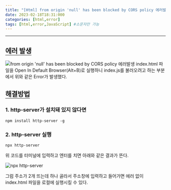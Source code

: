 ```yaml
---
title: "[Html] from origin 'null' has been blocked by CORS policy 에러발생"
date: 2023-02-18T18:31:000
categories: [html,error]
tags: [html,error,JavaScript] #소문자만 가능
---
```


---

## <b style="border-bottom:2px solid gray">에러 발생</b>
<img src="https://user-images.githubusercontent.com/88264006/219853915-12d10a06-3b65-4a07-ba3e-f5b6ce545470.png" alt="from origin 'null' has been blocked by CORS policy 에러발생"/>
<span>index.html 파일을 Open In Default Browser(Alt+B)로 실행하니 index.js를 불러오려고 하는 부분에서 위와 같은 Error가 발생했다.</span>

## <b style="border-bottom:2px solid gray">해결방법</b>
### 1. http-server가 설치돼 있지 않다면
```
npm install http-server -g
```
### 2. http-server 실행
```
npx http-server
```
<p>위 코드를 터미널에 입력하고 엔터를 치면 아래와 같은 결과가 뜬다.</p>
<img src="https://user-images.githubusercontent.com/88264006/219854246-ee0eb20d-33aa-4c02-a298-45d94cc79aed.png" alt="npx http-server"/>
<p>그럼 주소가 2개 뜨는데 하나 골라서 주소창에 입력하고 들어가면 에러 없이 index.html 파일을 로컬에 실행시킬 수 있다.</p>